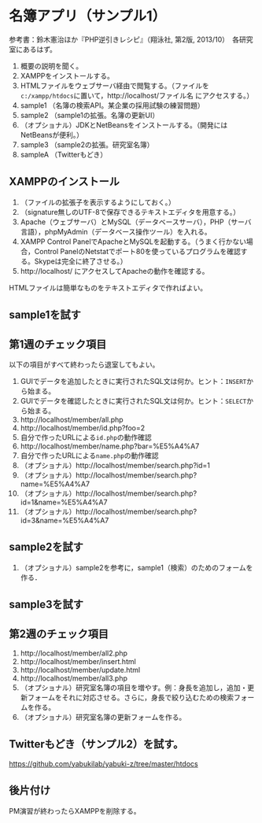 # 名簿アプリ（サンプル1）

参考書：鈴木憲治ほか『PHP逆引きレシピ』（翔泳社, 第2版, 2013/10）　各研究室にあるはず。

1. 概要の説明を聞く。
1. XAMPPをインストールする。
1. HTMLファイルをウェブサーバ経由で閲覧する。（ファイルを`c:/xampp/htdocs`に置いて，http://localhost/ファイル名 にアクセスする。）
1. sample1 （名簿の検索API。某企業の採用試験の練習問題）
1. sample2 （sample1の拡張。名簿の更新UI）
1. （オプショナル）JDKとNetBeansをインストールする。（開発にはNetBeansが便利。）
1. sample3 （sample2の拡張。研究室名簿）
1. sampleA （Twitterもどき）

## XAMPPのインストール

1. （ファイルの拡張子を表示するようにしておく。）
1. （signature無しのUTF-8で保存できるテキストエディタを用意する。）
1. Apache（ウェブサーバ）とMySQL（データベースサーバ），PHP（サーバ言語），phpMyAdmin（データベース操作ツール）を入れる。
1. XAMPP Control PanelでApacheとMySQLを起動する。（うまく行かない場合，Control PanelのNetstatでポート80を使っているプログラムを確認する。Skypeは完全に終了させる。）
1. http://localhost/ にアクセスしてApacheの動作を確認する。

HTMLファイルは簡単なものをテキストエディタで作ればよい。

## sample1を試す

## 第1週のチェック項目

以下の項目がすべて終わったら退室してもよい。

1. GUIでデータを追加したときに実行されたSQL文は何か。ヒント：`INSERT`から始まる。
1. GUIでデータを確認したときに実行されたSQL文は何か。ヒント：`SELECT`から始まる。
1. http://localhost/member/all.php
1. http://localhost/member/id.php?foo=2
1. 自分で作ったURLによる`id.php`の動作確認
1. http://localhost/member/name.php?bar=%E5%A4%A7
1. 自分で作ったURLによる`name.php`の動作確認
1. （オプショナル）http://localhost/member/search.php?id=1
1. （オプショナル）http://localhost/member/search.php?name=%E5%A4%A7
1. （オプショナル）http://localhost/member/search.php?id=1&name=%E5%A4%A7
1. （オプショナル）http://localhost/member/search.php?id=3&name=%E5%A4%A7

## sample2を試す

1. （オプショナル）sample2を参考に，sample1（検索）のためのフォームを作る．

## sample3を試す

## 第2週のチェック項目

1. http://localhost/member/all2.php
1. http://localhost/member/insert.html
1. http://localhost/member/update.html
1. http://localhost/member/all3.php
1. （オプショナル）研究室名簿の項目を増やす。例：身長を追加し，追加・更新フォームをそれに対応させる。さらに，身長で絞り込むための検索フォームを作る。
1. （オプショナル）研究室名簿の更新フォームを作る。

## Twitterもどき（サンプル2）を試す。

https://github.com/yabukilab/yabuki-z/tree/master/htdocs

## 後片付け

PM演習が終わったらXAMPPを削除する。
